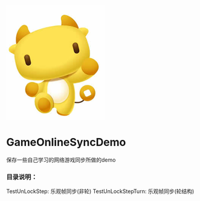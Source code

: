 ![image](https://github.com/koliy/GameOnlineSyncDemo/blob/master/TestUnLockStep/avatar2.jpg)
# GameOnlineSyncDemo
保存一些自己学习的网络游戏同步所做的demo

### 目录说明：
TestUnLockStep: 乐观帧同步(非轮)
TestUnLockStepTurn: 乐观帧同步(轮结构)

